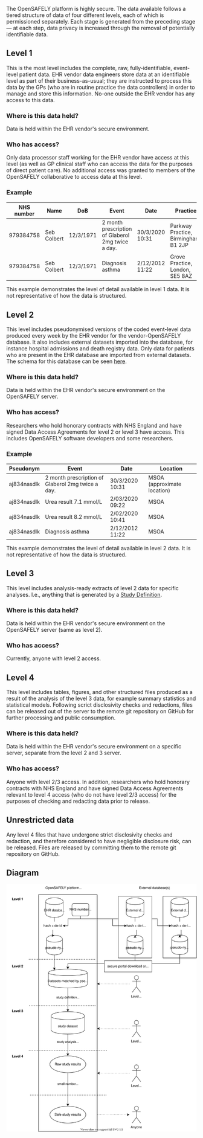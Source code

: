 The OpenSAFELY platform is highly secure. 
The data available follows a tiered structure of data of four different levels, each of which is permissioned separately. 
Each stage is generated from the preceding stage &mdash; at each step, data privacy is increased through the removal of potentially identifiable data.

## Level 1
This is the most level includes the complete, raw, fully-identifiable, event-level patient data.
EHR vendor data engineers store data at an identifiable level as part of their business-as-usual; they are instructed to process this data by the GPs (who are in routine practice the data controllers) in order to manage and store this information.
No-one outside the EHR vendor has any access to this data.

### Where is this data held?
Data is held within the EHR vendor's secure environment.

### Who has access?
Only data processor staff working for the EHR vendor have access at this level (as well as GP clinical staff who can access the data for the purposes of direct patient care). 
No additional access was granted to members of the OpenSAFELY collaborative to access data at this level.

### Example 

| NHS number | Name | DoB | Event | Date | Practice |
| --- | --- | --- | --- | --- | --- |
| 979384758 | Seb Colbert | 12/3/1971 | 2 month prescription of Glaberol 2mg twice a day. | 30/3/2020 10:31 | Parkway Practice, Birmingham, B1 2JP | 
| 979384758 | Seb Colbert | 12/3/1971 | Diagnosis asthma | 2/12/2012 11:22 | Grove Practice, London, SE5 8AZ |

This example demonstrates the level of detail available in level 1 data. It is not representative of how the data is structured.

## Level 2
This level includes pseudonymised versions of the coded event-level data produced  every week by the EHR vendor for the vendor-OpenSAFELY database. 
It also includes external datasets imported into the database, for instance hospital admissions and death registry data. 
Only data for patients who are present in the EHR database are imported from external datasets.
The schema for this database can be seen [here]().

### Where is this data held?
Data is held within the EHR vendor's secure environment on the OpenSAFELY server.

### Who has access?
Researchers who hold honorary contracts with NHS England and have signed Data Access Agreements for level 2 or level 3 have access. 
This includes OpenSAFELY software developers and some researchers.


### Example 

| Pseudonym | Event | Date | Location |
| --- | --- | --- | --- |
| aj834nasdlk | 2 month prescription of Glaberol 2mg twice a day. | 30/3/2020 10:31 | MSOA (approximate location) | 
| aj834nasdlk | Urea result 7.1 mmol/L | 2/03/2020 09:22 | MSOA | 
| aj834nasdlk | Urea result 8.2 mmol/L | 2/02/2020 10:41 | MSOA |
| aj834nasdlk | Diagnosis asthma | 2/12/2012 11:22 | MSOA | 

This example demonstrates the level of detail available in level 2 data. It is not representative of how the data is structured.


## Level 3
This level includes analysis-ready extracts of level 2 data for specific analyses. I.e., anything that is generated by a [Study Definition](study-def.md).

### Where is this data held?
Data is held within the EHR vendor's secure environment on the OpenSAFELY server (same as level 2).

### Who has access?
Currently, anyone with level 2 access.

## Level 4
This level includes tables, figures, and other structured files produced as a result of the analysis of the level 3 data, for example summary statistics and statistical models. 
Following scrict disclosivity checks and redactions, files can be released out of the server to the remote git repository on GitHub for further processing and public consumption.

### Where is this data held?
Data is held within the EHR vendor's secure environment on a specific server, separate from the level 2 and 3 server. 

### Who has access?
Anyone with level 2/3 access. In addition, researchers who hold honorary contracts with NHS England and have signed Data Access Agreements relevant to level 4 access (who do not have level 2/3 access) for the purposes of checking and redacting data prior to release. 

## Unrestricted data
Any level 4 files that have undergone strict disclosivity checks and redaction, and therefore considered to have negligible disclosure risk, can be released. Files are released by committing them to the remote git repository on GitHub.

## Diagram

![](./images/OpenSAFELY-security-levels.svg)